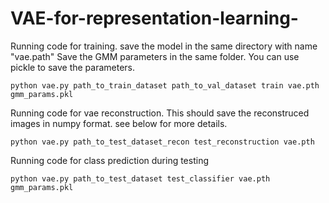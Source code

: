# VAE-for-representation-learning-

Running code for training. save the model in the same directory with name "vae.path"
 Save the GMM parameters in the same folder. You can use pickle to save the parameters. 
```
python vae.py path_to_train_dataset path_to_val_dataset train vae.pth gmm_params.pkl
```

 Running code for vae reconstruction.
 This should save the reconstruced images in numpy format. see below for more details.

```
python vae.py path_to_test_dataset_recon test_reconstruction vae.pth
```

Running code for class prediction during testing
```
python vae.py path_to_test_dataset test_classifier vae.pth gmm_params.pkl
```